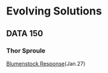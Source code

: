 # Evolving Solutions

## DATA 150

### Thor Sproule

[Blumenstock Response](https://github.com/thorsproule/workshop/blob/master/blumenstock.md)(Jan.27)
